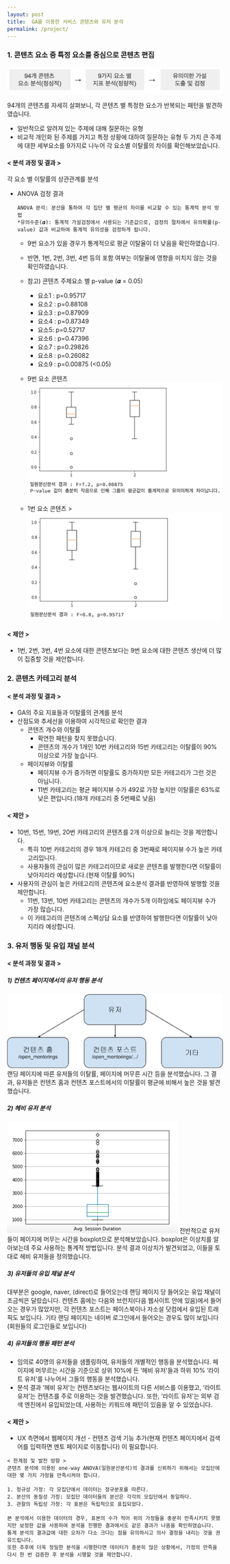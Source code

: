 ```yaml
---
layout: post
title:  GA를 이용한 서비스 콘텐츠와 유저 분석
permalink: /project/
---
```

### 1. 콘텐츠 요소 중 특정 요소를 중심으로 콘텐츠 편집
![png](/img/table_1.png)

94개의 콘텐츠를 자세히 살펴보니, 각 콘텐츠 별 특정한 요소가 반복되는 패턴을 발견하였습니다.
* 일반적으로 알려져 있는 주제에 대해 질문하는 유형
* 비교적 개인화 된 주제를 가지고 특정 상황에 대하여 질문하는 유형
두 가지 큰 주제에 대한 세부요소를 9가지로 나누어 각 요소별 이탈률의 차이를 확인해보았습니다.

#### < 분석 과정 및 결과 >
각 요소 별 이탈률의 상관관계를 분석
* ANOVA 검정 결과
  ```
  ANOVA 분석: 분산을 통하여 각 집단 별 평균의 차이를 비교할 수 있는 통계적 분석 방법
  *유의수준(𝜶): 통계적 가설검정에서 사용되는 기준값으로, 검정의 절차에서 유의확률(p-value) 값과 비교하여 통계적 유의성을 검정하게 됩니다.
  ```
  * 9번 요소가 있을 경우가 통계적으로 평균 이탈율이 더 낮음을 확인하였습니다.
  * 반면, 1번, 2번, 3번, 4번 등의 포함 여부는 이탈율에 영향을 미치지 않는 것을 확인하였습니다.
  * 참고) 콘텐츠 주제요소 별 p-value (𝜶 = 0.05)
    * 요소1 : p=0.95717
    * 요소2 : p=0.88108
    * 요소3 : p=0.87909
    * 요소4 : p=0.87349
    * 요소5: p=0.52717
    * 요소6 : p=0.47396
    * 요소7 : p=0.29826
    * 요소8 : p=0.26082
    * 요소9 : p=0.00875 (<0.05)



  * 9번 요소 콘텐츠
  ![9번 요소 콘텐](/img/9_plot.png)

  * 1번 요소 콘텐츠 >
  ![png](/img/1_plot.png)
       
#### < 제안 >
* 1번, 2번, 3번, 4번 요소에 대한 콘텐츠보다는 9번 요소에 대한 콘텐츠 생산에 더 많이 집중할 것을 제안합니다.
    

### 2. 콘텐츠 카테고리 분석
#### < 분석 과정 및 결과 >
* GA의 주요 지표들과 이탈률의 관계를 분석
* 산점도와 추세선을 이용하여 시각적으로 확인한 결과
    - 콘텐츠 개수와 이탈률
      - 확연한 패턴을 찾지 못했습니다.
      - 콘텐츠의 개수가 1개인 10번 카테고리와 15번 카테고리는 이탈률이 90% 이상으로 가장 높습니다.
    - 페이지뷰와 이탈률
      - 페이지뷰 수가 증가하면 이탈률도 증가하지만 모든 카테고리가 그런 것은 아닙니다.
      - 11번 카테고리는 평균 페이지뷰 수가 492로 가장 높지만 이탈률은 63%로 낮은 편입니다.(18개 카테고리 중 5번째로 낮음)
      
#### < 제안 >
* 10번, 15번, 19번, 20번 카테고리의 콘텐츠를 2개 이상으로 늘리는 것을 제안합니다.
  * 특히 10번 카테고리의 경우 18개 카테고리 중 3번째로 페이지뷰 수가 높은 카테고리입니다.
  * 사용자들의 관심이 많은 카테고리이므로 새로운 콘텐츠를 발행한다면 이탈률이 낮아지리라 예상합니다.(현재 이탈률 90%)
* 사용자의 관심이 높은 카테고리의 콘텐츠에 요소분석 결과를 반영하여 발행할 것을 제안합니다.
  * 11번, 13번, 10번 카테고리는 콘텐츠의 개수가 5개 이하임에도 페이지뷰 수가 가장 많습니다.
  * 이 카테고리의 콘텐츠에 스펙상담 요소를 반영하여 발행한다면 이탈률이 낮아지리라 예상합니다.

### 3. 유저 행동 및 유입 채널 분석
#### < 분석 과정 및 결과 >
##### 1) 컨텐츠 페이지에서의 유저 행동 분석
![png](/img/user_landing_page.png)
랜딩 페이지에 따른 유저들의 이탈률, 페이지에 머무른 시간 등을 분석했습니다. 그 결과, 유저들은 컨텐츠 홈과 컨텐츠 포스트에서의 이탈률이 평균에 비해서 높은 것을 발견했습니다. 

##### 2) 헤비 유저 분석
![png](/img/user_boxplot.png)
전반적으로 유저들이 페이지에 머무는 시간을 boxplot으로 분석해보았습니다. boxplot은 이상치를 알아보는데 주요 사용하는 통계적 방법입니다. 분석 결과 이상치가 발견되었고, 이들을 토대로 헤비 유저들을 정의했습니다. 


##### 3) 유저들의 유입 채널 분석

대부분은 google, naver, (direct)로 들어오는데 랜딩 페이지 당 들어오는 유입 채널이 조금씩은 달랐습니다. 컨텐츠 홈에는 다음와 브런치(다음 웹사이트 안에 있음)에서 들어오는 경우가 많았지만, 각 컨텐츠 포스트는 페이스북이나 자소설 닷컴에서 유입된 트래픽도 보입니다. 기타 랜딩 페이지는 네이버 로그인에서 들어오는 경우도 많이 보입니다 (회원들의 로그인들로 보입니다)


##### 4) 유저들의 행동 패턴 분석
- 임의로 40명의 유저들을 샘플링하여, 유저들의 개별적인 행동을 분석했습니다. 페이지에 머무르는 시간을 기준으로 상위 10%에 든 ‘헤비 유저'들과 하위 10% ‘라이트 유저'를 나누어서 그들의 행동을 분석했습니다. 
- 분석 결과 ‘헤비 유저'는 컨텐츠보다는 웹사이트의 다른 서비스를 이용했고, ‘라이트 유저'는 컨텐츠를 주로 이용하는 것을 발견했습니다. 또한, ‘라이트 유저'는 외부 검색 엔진에서 유입되었는데, 사용하는 키워드에 패턴이 있음을 알 수 있었습니다. 


#### < 제안 >
- UX 측면에서 웹페이지 개선 - 컨텐츠 검색 기능 추가(현재 컨텐츠 페이지에서 검색어를 입력하면 멘토 페이지로 이동합니다) 이 필요합니다. 


```
< 한계점 및 발전 방향 >
콘텐츠 분석에 이용된 one-way ANOVA(일원분산분석)의 결과를 신뢰하기 위해서는 모집단에 대한 몇 가지 가정을 만족시켜야 합니다.

1. 정규성 가정: 각 모집단에서 데이터는 정규분포를 따른다.
2. 분산의 동질성 가정: 모집단 데이터들의 분산은 각각의 모집단에서 동일하다.
3. 관찰의 독립성 가정: 각 표본은 독립적으로 표집되었다.

본 분석에서 이용한 데이터의 경우, 표본의 수가 적어 위의 가정들을 충분히 만족시키지 못했지만 보정한 값을 사용하여 분석을 진행한 결과에서도 같은 결과가 나옴을 확인하였습니다.
통계 분석의 결과값에 대한 오차가 다소 크다는 점을 유의하시고 의사 결정을 내리는 것을 권유드립니다.
또한 추후에 더욱 정밀한 분석을 시행한다면 데이터가 충분히 많은 상황에서, 가정의 만족을 다시 한 번 검증한 후 분석을 시행할 것을 제안합니다.
```
